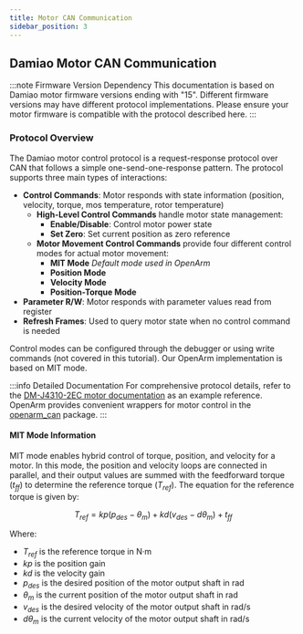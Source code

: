```yaml
---
title: Motor CAN Communication
sidebar_position: 3
---
```


## Damiao Motor CAN Communication

:::note Firmware Version Dependency
This documentation is based on Damiao motor firmware versions ending with "15". Different firmware versions may have different protocol implementations. Please ensure your motor firmware is compatible with the protocol described here.
:::

### Protocol Overview

The Damiao motor control protocol is a request-response protocol over CAN that follows a simple one-send-one-response pattern. The protocol supports three main types of interactions:

- **Control Commands**: Motor responds with state information (position, velocity, torque, mos temperature, rotor temperature)
  - **High-Level Control Commands** handle motor state management:
    - **Enable/Disable**: Control motor power state
    - **Set Zero**: Set current position as zero reference
  - **Motor Movement Control Commands** provide four different control modes for actual motor movement:
    - **MIT Mode** *Default mode used in OpenArm*
    - **Position Mode**
    - **Velocity Mode**
    - **Position-Torque Mode**
- **Parameter R/W**: Motor responds with parameter values read from register
- **Refresh Frames**: Used to query motor state when no control command is needed

Control modes can be configured through the debugger or using write commands (not covered in this tutorial). Our OpenArm implementation is based on MIT mode.

:::info Detailed Documentation
For comprehensive protocol details, refer to the [DM-J4310-2EC motor documentation](https://gitee.com/kit-miao/DM-J4310-2EC/blob/master/%E8%AF%B4%E6%98%8E%E4%B9%A6/DM-J4310-2EC%20V1.1%E5%87%8F%E9%80%9F%E7%94%B5%E6%9C%BA%E8%AF%B4%E6%98%8E%E4%B9%A6V1.0.pdf) as an example reference. OpenArm provides convenient wrappers for motor control in the [openarm_can](https://github.com/enactic/openarm_can) package.
:::


#### MIT Mode Information
MIT mode enables hybrid control of torque, position, and velocity for a motor. In this mode, the position and velocity loops are connected in parallel, and their output values are summed with the feedforward torque ($t_{ff}$) to determine the reference torque ($T_{ref}$). The equation for the reference torque is given by:

$$T_{ref}=kp^{}(p_{des}-\theta_{m})+kd^{}(v_{des}-d\theta_{m})+t_{ff}$$

Where:
- $T_{ref}$ is the reference torque in N·m
- $kp$ is the position gain
- $kd$ is the velocity gain
- $p_{des}$ is the desired position of the motor output shaft in rad
- $\theta_{m}$ is the current position of the motor output shaft in rad
- $v_{des}$ is the desired velocity of the motor output shaft in rad/s
- $d\theta_{m}$ is the current velocity of the motor output shaft in rad/s
